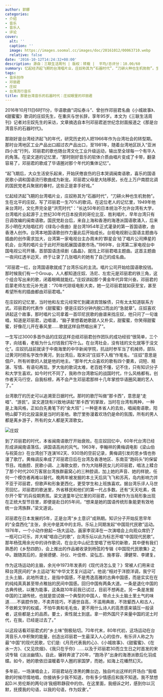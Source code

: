```yaml
---
author: 郭娜
categories:
- 介绍
- 音乐
- 音乐人
- 评论
cover:
  alt: ''
  caption: ''
  image: https://images.soomal.cc/images/doc/20161012/00063710.webp
  relative: false
date: '2016-10-12T14:24:32+08:00'
description: 源自：三联生活周刊 | 版权：转载 |  平均/总评分：10.00/60
summary: 忆起经济起飞期的台湾唱片业，庄奴称其为“石器时代”，“刀耕火种也生机勃勃”。生在北平的庄奴，写了邓丽君一生70%的歌词。在这位老人的记忆里，1949年他来台湾时，文化界完全是“洪荒时代”……
tags:
- 音乐创作
- 邓丽君
- 庄奴
- 台湾流行音乐
title: 那是台湾音乐的石器时代：庄奴眼里的邓丽君
---
```


2016年10月11日6时11分，华语歌曲“词坛泰斗”、曾创作邓丽君名曲《小城故事》、《甜蜜蜜》歌词的庄奴先生，在重庆与世长辞，享年95岁。本文为《三联生活周刊》记者对庄奴先生的采访，文章摘选自本刊邓丽君逝世纪念封面报道之《那是台湾音乐的石器时代》。


​那刚好是台湾经济起飞的年代，研究历史的人把1966年作为台湾社会的转型期。那时台湾地区工业产品出口超过农产品出口，至1981年，随着台湾地区跃入“亚洲四小龙”行列，邓丽君的歌也随台湾文化工业升级运动，输出至全球每一个有华人的角落。在梁文道的记忆里，“那时刚好音乐的软体介质由唱片变成了卡带，翻录容易了，邓丽君的歌成了华语圈对那个年代的集体记忆”。

“起飞期后，大众生活安乐起来，开始厌倦哀伤的日本哭调闽南语歌，喜乐的国语民歌小调和国语流行歌曲成为新宠。邓丽君父母是大陆移民，长在上万户南腔北调的国民党老兵聚居的眷村，这些正是拿手好戏。”

忆起经济起飞期的台湾唱片业，庄奴称其为“石器时代”，“刀耕火种也生机勃勃”。生在北平的庄奴，写了邓丽君一生70%的歌词。在这位老人的记忆里，1949年他来台湾时，文化界完全是“洪荒时代”：“长达50年的日本统治不允许台湾有大学，台湾唱片业起源于上世纪30年代日本投资的哥伦比亚、胜利唱片，早年台湾只有日调改编的闽南语歌。国民党赴台后，来自上海和香港的海港派国语歌涌入，后来苏小明在大陆唱红的《绿岛小夜曲》是台湾1954年正式灌录的第一首国语歌，由香港人创作。台湾本地国语歌创作力量此后开始成长。台视电视剧让国语主题曲与插曲的创作需求加大，台湾第一家电视台主办周末的‘群星会’给了唱片公司捧星的机会，台湾的唱片业于此时开始拓展国语歌市场。”1969年，台湾第二家电视台中国电视公司开播，首部国语连续剧《晶晶》，就找上邓丽君唱主题曲。这首主题曲一夜间红透半边天，终于让录了几张唱片的她有了自己的成名曲。

​“邓丽君一红，台湾国语歌就成了台湾乐坛的主流。唱片公司开始给国语歌投钱。那时候我们有一个Group，人人都知道庄奴、汤尼、左宏元是邓丽君的铁三角，这个组合写出来的歌，闭着眼睛就能红。”庄奴讲起那个黄金年代异常兴奋。邓丽君的启蒙老师左宏元补充道：“70年代琼瑶电影大卖，她一见邓丽君就如获至宝，甚至希望所有的插曲都由邓丽君唱。”

在庄奴的记忆里，当时他和左宏元经常忙到藏进宾馆躲债，只有太太知道联系方式。邓丽君的代表作《甜蜜蜜》便是庄奴5分钟内脱口而出的“急就章”。庄奴喜欢讲起这个故事，那时唱片公司拿着一首印尼民歌的曲谱来找庄奴，他只问了一句谁唱，知道是邓丽君，边唱谱，“脑子里想着她歌甜人又朴实，甜蜜蜜，你笑得甜蜜蜜，好像花儿开在春风里……歌就这样自然唱出来了”。

​一生写过3000多首作品的庄奴这样总结邓丽君创作团队的成功经验“很简单，三个字，向钱看，老板为什么付钱我们写什么。在台湾社会，没有钱的文化就等于没文化”。庄奴抗战前就读于中南海里的中华新闻学院，抗战时参军当了机械师，部队过黄河时把名字改作黄河，到台湾后，取宋词“庄奴不入租”作笔名，“庄奴”意思是佃户，所有听歌的人就是他的地主。“那年代大众喜欢的歌有四个要素，词短、精湛、写情、有语句再现。罗大佑的歌词太难，老百姓不懂，记不住，只有知识分子和大学生喜欢。如今时代不同了，我称作台湾歌坛的战国时代，什么风格都有。创作者天马行空，自我标榜，再不会产生邓丽君那样十几年掌控华语圈风潮的艺人了。”

台湾歌厅的历史可以追溯至日据时代。那时的歌厅叫做“那卡西”，意思是“走唱”、“游民”。梁文道饶有兴致地讲起“那卡西”的掌故，当时在台湾有两种，一种是上海风格，正如白先勇笔下的“金大班”；一种是本省人的去处，唱闽南语歌，阳明山脚下的北投温泉是当时的圣地。歌厅里弥漫着欢场仍是命的氛围，所有的男人都是离乡游子，所有的女人都是天涯歌女。

![庄奴](https://images.soomal.cc/images/doc/20161012/00063710.webp)





​到了邓丽君的时代，本省闽南语歌厅开始衰败。在庄奴回忆中，60年代台湾已经形成讲闽南语落伍，讲国语高尚的风气。1963年，李翰祥的黄梅调电影《梁山伯与祝英台》在台湾创下连演162天、930场的空前记录，黄梅调引发的思乡情也弥漫了歌厅。黄梅调反串成了邓丽君日后在台湾及香港地区、东南亚“跑码头”的保留节目。戏曲腔、民歌小调、上海歌女腔，作为大陆移民女儿的邓丽君，唱法上糅合了那个时代200万客居台湾族群最窝心的三种腔调，加上她的声音、她的样貌，任何一个模仿者再难以替代。晚两年被发掘的本土天后凤飞飞和苏芮，岛内影响力并不亚于邓丽君，但歌声和形象更西化，更受学生和上班族喜欢。据台湾乐评人马世芳回忆，邓丽君的歌迷里，外省移民和他们的第一代占多数。还有“天天吃素，偶尔开个荤”的兵役期男孩。梁文道童年记忆里的邓丽君，经常被作为当局形象出现在正统大型节目里，即便是赴日的5年间，“想来是她的国语传统形象能更有效地统一台湾族群，”梁文道说。

邓丽君在日本发展的5年，正是台湾“乡土意识”成熟期。知识分子开始反思早年的“全盘西化”主张，余光中是其中的主将。乐坛上同期发起“中国现代民歌”运动。1976年，一个小动作掀起一场大运动，画家李双泽在一次演唱会上向观众席扔了一瓶可口可乐，并大喊“唱自己的歌”，台湾乐坛以此为标志开唱“中国现代民歌”。那年杨弦用余光中的诗作歌词，在台北中山纪念堂唱了他写的新歌，其中便有我们熟悉的《乡愁四韵》，会上推出的作品被收录到杨弦的专辑《中国现代民歌集》之中。跟随其后的，是侯德健、孙仪、叶佳修、梁弘志、施孝容、谭健常、李建复。

作为这场运动的主脑，余光中1973年发表的《现代诗怎么变？》常被人们用来诠释台湾民间的“乡土运动”和“中华文艺复兴运动”。他说:“相对于洋腔洋调，我宁可土头土脑，此地所谓土，是指中国感，不是秀逸高雅的古典中国感，而是实实在在的纯纯真真甚至带点稚拙的民间中国感。回归中国有两条大道。一条是退化中国的古典传统，以雅为能事，这条路10年前我已试过，目前不想再走。另一条是发掘中国的江湖传统，也就是尝试做一个典型的中国人，带点土头土脑土里土气的味道……不装腔作势，不卖弄技巧，不遁世自高，不滥用典故，不效颦西人和古人，不依赖文学的权威，不怕牛粪和毛毛虫，更不用什么诗人的高贵感来镇压一般读者，这些都是土的品质。要土，索性就土到底。拿一把外国尺子来量中国的泥土时代，在我，已经是过去了。”

​以这段话看邓丽君式的“乡土味”倒极贴切。70年代末，80年代初，这场运动在台湾音乐人中积聚的能量，创造出邓丽君一生最深入人心的佳作，有乐评人称之为最“中国”的现代民歌，它们是:《月亮代表我的心》、《小城故事》、《甜蜜蜜》、《在水一方》、《又见炊烟》、《我只在乎你》……以及于邓丽君30而立生日之时首发的宋词专辑《淡淡幽情》。自此，辗转奔波了20年，“跑场子”出身的海港派歌后化羽成蝶。如今，她的歌依旧温暖着华人圈的家国梦，而她，如海上花幡然幻灭。

多年前，一场演唱会上，邓丽君站在漆黑的舞台边，独自吟出这样的开场白:“我唱歌的时候尽情地唱，你接纳多少我不知道，你有多少情感应和我不知道。我不禁想起D.H.劳伦斯的两句诗‘我细聆静寂中的你。在这里面，我细诉之时，感到你以沉默，抚摸我的句语，以我的句语，作为奴隶’。”